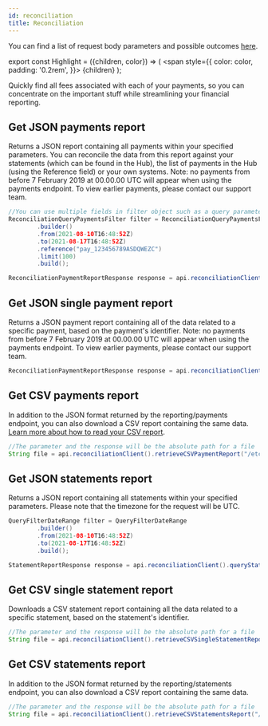 ```yaml
---
id: reconciliation
title: Reconciliation
---
```


You can find a list of request body parameters and possible outcomes [here](https://api-reference.checkout.com/#tag/Reconciliation).

export const Highlight = ({children, color}) => (
<span
style={{
color: color,
padding: '0.2rem',
}}>
{children}
</span>
);

Quickly find all fees associated with each of your payments, so you can concentrate on the important stuff while streamlining your financial reporting.

## Get JSON payments report

Returns a JSON report containing all payments within your specified parameters. You can reconcile the data from this report against your statements (which can be found in the Hub), the list of payments in the Hub (using the Reference field) or your own systems. Note: no payments from before 7 February 2019 at 00.00.00 UTC will appear when using the payments endpoint. To view earlier payments, please contact our support team.

```java
//You can use multiple fields in filter object such as a query parameter request
ReconciliationQueryPaymentsFilter filter = ReconciliationQueryPaymentsFilter
        .builder()
        .from(2021-08-10T16:48:52Z)
        .to(2021-08-17T16:48:52Z)
        .reference("pay_123456789ASDQWEZC")
        .limit(100)
        .build();

ReconciliationPaymentReportResponse response = api.reconciliationClient().queryPaymentsReport(filter).get();
```

## Get JSON single payment report

Returns a JSON payment report containing all of the data related to a specific payment, based on the payment's identifier. Note: no payments from before 7 February 2019 at 00.00.00 UTC will appear when using the payments endpoint. To view earlier payments, please contact our support team.

```java
ReconciliationPaymentReportResponse response = api.reconciliationClient().singlePaymentReportAsync("pay_123456789ASDQWEZC").get();
```


## Get CSV payments report

In addition to the JSON format returned by the reporting/payments endpoint, you can also download a CSV report containing the same data. [Learn more about how to read your CSV report](https://docs.checkout.com/reporting-and-insights/reconciliation-api/payments-endpoint#Paymentsendpoint-HowtoreadtheCSVfile).
```java
//The parameter and the response will be the absolute path for a file
String file = api.reconciliationClient().retrieveCSVPaymentReport("/etc/foo/payment_report.csv").get();
```

## Get JSON statements report

Returns a JSON report containing all statements within your specified parameters. Please note that the timezone for the request will be UTC.

```java
QueryFilterDateRange filter = QueryFilterDateRange
        .builder()
        .from(2021-08-10T16:48:52Z)
        .to(2021-08-17T16:48:52Z)
        .build();

StatementReportResponse response = api.reconciliationClient().queryStatementsReport(filter).get();
```

## Get CSV single statement report

Downloads a CSV statement report containing all the data related to a specific statement, based on the statement's identifier.

```java
//The parameter and the response will be the absolute path for a file
String file = api.reconciliationClient().retrieveCSVSingleStatementReport("/etc/foo/single_statement_report.csv").get();
```

## Get CSV statements report

In addition to the JSON format returned by the reporting/statements endpoint, you can also download a CSV report containing the same data.

```java
//The parameter and the response will be the absolute path for a file
String file = api.reconciliationClient().retrieveCSVStatementsReport("/etc/foo/statement_report.csv").get();
```


